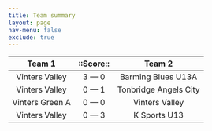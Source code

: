```yaml
---
title: Team summary
layout: page
nav-menu: false
exclude: true
---
```




|     Team 1      |  ::Score::  |        Team 2         |
|:---------------:|:-----------:|:---------------------:|
| Vinters Valley  | 3 &mdash; 0 |  Barming Blues U13A   |
| Vinters Valley  | 0 &mdash; 1 | Tonbridge Angels City |
| Vinters Green A | 0 &mdash; 0 |    Vinters Valley     |
| Vinters Valley  | 0 &mdash; 3 |     K Sports U13      |

 <br /><br /><br />